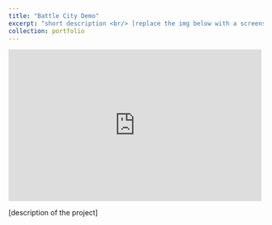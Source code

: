 ```yaml
---
title: "Battle City Demo"
excerpt: "short description <br/> [replace the img below with a screenshot] <br/><img src='../images/500x300.png'>"
collection: portfolio
---
```


<iframe width="500" height="300" src="https://www.youtube.com/embed/ksypBzIfhqw" frameborder="0" allow="accelerometer; autoplay; encrypted-media; gyroscope; picture-in-picture" allowfullscreen></iframe>

[description of the project]